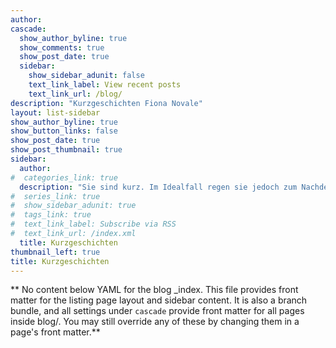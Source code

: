 ```yaml
---
author: 
cascade:
  show_author_byline: true
  show_comments: true
  show_post_date: true
  sidebar:
    show_sidebar_adunit: false
    text_link_label: View recent posts
    text_link_url: /blog/
description: "Kurzgeschichten Fiona Novale"
layout: list-sidebar
show_author_byline: true
show_button_links: false
show_post_date: true
show_post_thumbnail: true
sidebar:
  author: 
#  categories_link: true
  description: "Sie sind kurz. Im Idealfall regen sie jedoch zum Nachdenken und zum Nachfühlen an - und das längerfristig."
#  series_link: true
#  show_sidebar_adunit: true
#  tags_link: true
#  text_link_label: Subscribe via RSS
#  text_link_url: /index.xml
  title: Kurzgeschichten
thumbnail_left: true
title: Kurzgeschichten
---
```


** No content below YAML for the blog _index. This file provides front matter for the listing page layout and sidebar content. It is also a branch bundle, and all settings under `cascade` provide front matter for all pages inside blog/. You may still override any of these by changing them in a page's front matter.**
